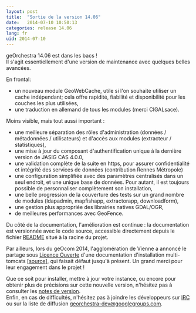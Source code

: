 ```yaml
---
layout: post
title:  "Sortie de la version 14.06"
date:   2014-07-10 10:50:13
categories: release 14.06
lang: fr
uid: 2014-07-10
---
```


geOrchestra 14.06 est dans les bacs !  
Il s'agit essentiellement d'une version de maintenance avec quelques belles avancées.

<!--more-->

En frontal:

 * un nouveau module GeoWebCache, utile si l'on souhaite utiliser un cache indépendant; cela offre rapidité, fiabilité et disponibilité pour les couches les plus utilisées,
 * une traduction en allemand de tous les modules (merci CIGALsace).

Moins visible, mais tout aussi important :

 * une meilleure séparation des rôles d'administration (données / métadonnées / utilisateurs) et d'accès aux modules (extracteur / statistiques),
 * une mise à jour du composant d'authentification unique à la dernière version de JASIG CAS 4.0.0,
 * une validation complète de la suite en https, pour assurer confidentialité et intégrité des services de données (contribution Rennes Métropole)
 * une configuration simplifiée avec des paramètres centralisés dans un seul endroit, et une unique base de données. Pour autant, il est toujours possible de personnaliser complètement son installation,
 * une belle progression de la couverture des tests sur un grand nombre de modules (ldapadmin, mapfishapp, extractorapp, downloadform),
 * une gestion plus appropriée des librairies natives GDAL/OGR,
 * de meilleures performances avec GeoFence.
 
Du côté de la documentation, l'amélioration est continue : la documentation est versionnée avec le code source, accessible directement depuis le fichier [README](https://github.com/georchestra/georchestra/blob/14.06/README.md) situé à la racine du projet.

Par ailleurs, lors du geOcom 2014, l'agglomération de Vienne a annoncé le partage sous [Licence Ouverte](https://github.com/viennagglo/georchestra-doc/blob/master/licence.md) d'une documentation d'installation multi-tomcats [[source](https://github.com/viennagglo/georchestra-doc)], qui faisait défaut jusqu'à présent. Un grand merci pour leur engagement dans le projet !

Que ce soit pour installer, mettre à jour votre instance, ou encore pour obtenir plus de précisions sur cette nouvelle version, n'hésitez pas à consulter les [notes de version](https://github.com/georchestra/georchestra/blob/14.06/RELEASE_NOTES.md).  
Enfin, en cas de difficultés, n'hésitez pas à joindre les développeurs sur [IRC](https://kiwiirc.com/client/irc.freenode.net/georchestra) ou sur la liste de diffusion [georchestra-dev@googlegroups.com](https://groups.google.com/group/georchestra-dev?hl=fr).
